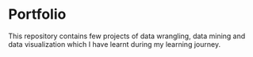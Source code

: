 # Portfolio
This repository contains few projects of data wrangling, data mining and data visualization which I have learnt during my learning journey.
